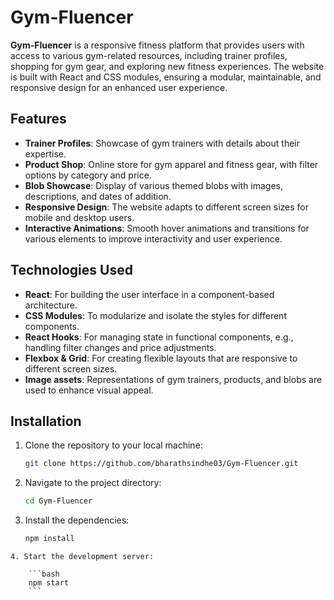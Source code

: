# Gym-Fluencer

**Gym-Fluencer** is a responsive fitness platform that provides users with access to various gym-related resources, including trainer profiles, shopping for gym gear, and exploring new fitness experiences. The website is built with React and CSS modules, ensuring a modular, maintainable, and responsive design for an enhanced user experience.

## Features

- **Trainer Profiles**: Showcase of gym trainers with details about their expertise.
- **Product Shop**: Online store for gym apparel and fitness gear, with filter options by category and price.
- **Blob Showcase**: Display of various themed blobs with images, descriptions, and dates of addition.
- **Responsive Design**: The website adapts to different screen sizes for mobile and desktop users.
- **Interactive Animations**: Smooth hover animations and transitions for various elements to improve interactivity and user experience.

## Technologies Used

- **React**: For building the user interface in a component-based architecture.
- **CSS Modules**: To modularize and isolate the styles for different components.
- **React Hooks**: For managing state in functional components, e.g., handling filter changes and price adjustments.
- **Flexbox & Grid**: For creating flexible layouts that are responsive to different screen sizes.
- **Image assets**: Representations of gym trainers, products, and blobs are used to enhance visual appeal.

## Installation

1. Clone the repository to your local machine:

   ```bash
   git clone https://github.com/bharathsindhe03/Gym-Fluencer.git
   ```

2. Navigate to the project directory:

    ```bash
   cd Gym-Fluencer
   ```
3. Install the dependencies:

    ```bash
    npm install
```
4. Start the development server:

    ```bash
    npm start
    ```